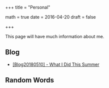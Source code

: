 +++
title = "Personal"

math = true
date = 2016-04-20
draft = false

+++

This page will have much information about me. 

## Blog

- [[Blog20180510] - What I Did This Summer ](/post/blog_2018_05_10)


## Random Words

